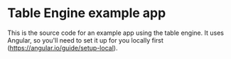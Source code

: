 # Table Engine example app

This is the source code for an example app using the table engine.
It uses Angular, so you'll need to set it up for you locally first (https://angular.io/guide/setup-local).
